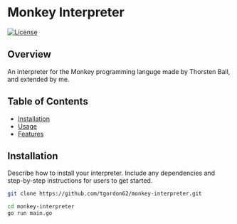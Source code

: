 # Monkey Interpreter

[![License](https://img.shields.io/badge/License-MIT-blue.svg)](LICENSE)
<!-- [![GitHub Stars](https://img.shields.io/github/stars/tgordon62/monkey-interpreter.svg)](https://github.com/tgordon62/monkey-interpreter)
[![GitHub Issues](https://img.shields.io/github/issues/tgordon62/monkey-interpreter.svg)](https://github.com/tgordon62/monkey-interpreter/issues) -->

## Overview

An interpreter for the Monkey programming languge made by Thorsten Ball, and extended by me.


## Table of Contents

- [Installation](#installation)
- [Usage](#usage)
- [Features](#features)
<!-- - [License](#license)
- [Acknowledgments](#acknowledgments)
- [Contributing](#contributing) -->

## Installation

Describe how to install your interpreter. Include any dependencies and step-by-step instructions for users to get started.

```bash
git clone https://github.com/tgordon62/monkey-interpreter.git

cd monkey-interpreter
go run main.go
